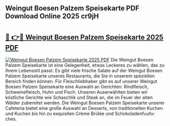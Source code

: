 ## Weingut Boesen Palzem Speisekarte PDF Download Online 2025 cr9jH

# <h2><a href="http://gc6xy1.nevu.top/?p=Weingut+Boesen+Palzem+Speisekarte">🔗 👉🔴 Weingut Boesen Palzem Speisekarte 2025 PDF</a></h2>

[![Weingut Boesen Palzem Speisekarte 2025 PDF](https://i.imgur.com/dBaPXMq.png)](http://gc6xy1.nevu.top/?p=Weingut+Boesen+Palzem+Speisekarte)
Die Weingut Boesen Palzem Speisekarte ist eine Gelegenheit, etwas Leckeres zu wählen, das zu Ihrem Lebensstil passt. Es gibt viele frische Salate auf der Weingut Boesen Palzem Speisekarte unseres Restaurants, die Sie in unserem speziellen Bereich finden können. Für Fleischliebhaber gibt es auf unserer Weingut Boesen Palzem Speisekarte eine Auswahl an Gerichten: Rindfleisch, Schweinefleisch, Huhn und Fisch. Unseren Auserwählten bieten wir köstliche Gerichte wie Schaschlik und Steak an, die im Feuer der alten Wälder zubereitet werden. Die Weingut Boesen Palzem Speisekarte unserer Cafeteria bietet eine große Auswahl an Desserts, von traditionellen Kuchen und Kuchen bis hin zu exquisiten Crème Brûlée und Schokoladenfuufu-ches.
